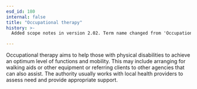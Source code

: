 ```yaml
---
esd_id: 180
internal: false
title: "Occupational therapy"
history: >-
  Added scope notes in version 2.02. Term name changed from 'Occupational therapy' to 'Social services - occupational therapy' in version 3.00. Name changed to 'Occupational therapy in version 4.00.

---
```


Occupational therapy aims to help those with physical disabilities to achieve an optimum level of functions and mobility. This may include arranging for walking aids or other equipment or referring clients to other agencies that can also assist.  The authority usually works with local health providers to assess need and provide appropriate support.

